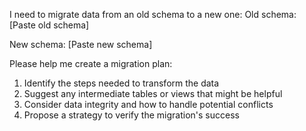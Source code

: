 I need to migrate data from an old schema to a new one:
Old schema:
[Paste old schema]

New schema:
[Paste new schema]

Please help me create a migration plan:
1. Identify the steps needed to transform the data
2. Suggest any intermediate tables or views that might be helpful
3. Consider data integrity and how to handle potential conflicts
4. Propose a strategy to verify the migration's success